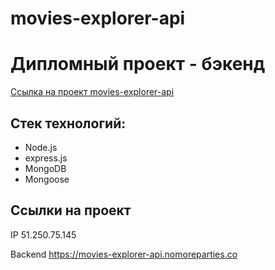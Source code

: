 # movies-explorer-api

# Дипломный проект - бэкенд
[Ссылка на проект movies-explorer-api](https://github.com/AsaevArtemV/movies-explorer-api)

## Стек технологий:

* Node.js
* express.js
* MongoDB
* Mongoose

## Ссылки на проект

IP 51.250.75.145

Backend https://movies-explorer-api.nomoreparties.co
